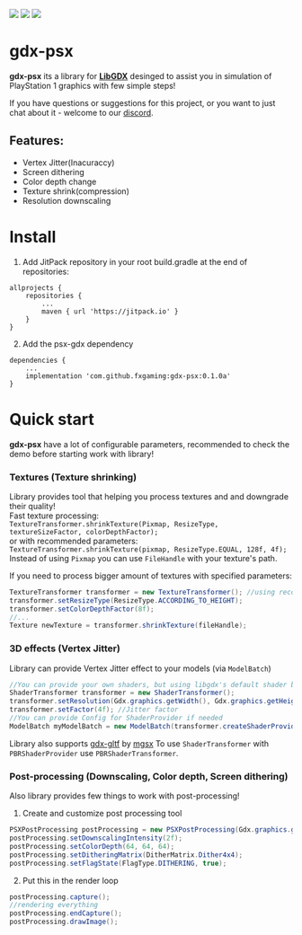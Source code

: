 
[![](https://jitpack.io/v/fxgaming/gdx-psx.svg)](https://jitpack.io/#fxgaming/gdx-psx) [![](https://img.shields.io/badge/Support-Patreon-FF424D)](https://www.patreon.com/bePatron?u=34511646) [![](https://img.shields.io/badge/Community-Discord-5865F2)](https://discord.gg/2FqQQxyFS8)
# gdx-psx
**gdx-psx** its a library for [**LibGDX**](https://github.com/libgdx/libgdx) desinged to assist you in simulation of PlayStation 1
graphics with few simple steps!

If you have questions or suggestions for this project, or you want to just chat about it - welcome to our [discord](https://discord.gg/2FqQQxyFS8).

## Features:
- Vertex Jitter(Inacuraccy)
- Screen dithering
- Color depth change
- Texture shrink(compression)
- Resolution downscaling

# Install
1. Add JitPack repository in your root build.gradle at the end of repositories:
```
allprojects {
    repositories {
        ...
        maven { url 'https://jitpack.io' }
    }
}
```
2. Add the psx-gdx dependency
```
dependencies {
    ...
    implementation 'com.github.fxgaming:gdx-psx:0.1.0a'
}
```

# Quick start
**gdx-psx** have a lot of configurable parameters, recommended to check
the demo before starting work with library!

### Textures (Texture shrinking)
Library provides tool that helping you process textures and and downgrade their quality! <br/>
Fast texture processing: <br/>
`TextureTransformer.shrinkTexture(Pixmap, ResizeType, textureSizeFactor, colorDepthFactor);` <br/>
or with recommended parameters: <br/>
`TextureTransformer.shrinkTexture(pixmap, ResizeType.EQUAL, 128f, 4f);` <br/>
Instead of using `Pixmap` you can use `FileHandle` with your texture's path.

If you need to process bigger amount of textures with specified parameters:
```java
TextureTransformer transformer = new TextureTransformer(); //using recommended parameters by default
transformer.setResizeType(ResizeType.ACCORDING_TO_HEIGHT);
transformer.setColorDepthFactor(8f);
//...
Texture newTexture = transformer.shrinkTexture(fileHandle);
```

### 3D effects (Vertex Jitter)
Library can provide Vertex Jitter effect to your models (via `ModelBatch`)
```java
//You can provide your own shaders, but using libgdx's default shader by default.
ShaderTransformer transformer = new ShaderTransformer(); 
transformer.setResolution(Gdx.graphics.getWidth(), Gdx.graphics.getHeight());
transformer.setFactor(4f); //Jitter factor
//You can provide Config for ShaderProvider if needed
ModelBatch myModelBatch = new ModelBatch(transformer.createShaderProvider());
```
Library also supports [gdx-gltf](https://github.com/mgsx-dev/gdx-gltf) by [mgsx](https://github.com/mgsx-dev)
To use `ShaderTransformer` with `PBRShaderProvider` use `PBRShaderTransformer`.

### Post-processing (Downscaling, Color depth, Screen dithering)
Also library provides few things to work with post-processing!

1. Create and customize post processing tool
```java
PSXPostProcessing postProcessing = new PSXPostProcessing(Gdx.graphics.getWidth(), Gdx.graphics.getHeight());
postProcessing.setDownscalingIntensity(2f);
postProcessing.setColorDepth(64, 64, 64);
postProcessing.setDitheringMatrix(DitherMatrix.Dither4x4);
postProcessing.setFlagState(FlagType.DITHERING, true);
```
2. Put this in the render loop
```java
postProcessing.capture();
//rendering everything
postProcessing.endCapture();
postProcessing.drawImage();
```

